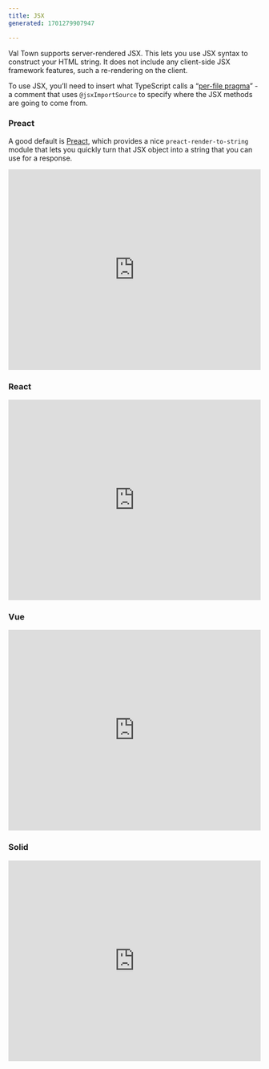 ```yaml
---
title: JSX
generated: 1701279907947

---
```


Val Town supports server-rendered JSX. This lets you use JSX syntax to construct your HTML string. It does not include any client-side JSX framework features, such a re-rendering on the client.

To use JSX, you’ll need to insert what TypeScript calls a “[per-file pragma](https://www.typescriptlang.org/tsconfig#jsxImportSource)” - a comment that uses `@jsxImportSource` to specify where the JSX methods are going to come from.

### Preact

A good default is [Preact](https://github.com/preactjs/preact), which provides a nice `preact-render-to-string` module that lets you quickly turn that JSX object into a string that you can use for a response.

<div class="not-content">
  <iframe src="https://www.val.town/embed/stevekrouse/preactExample" width="100%" frameborder="no" style="height: 400px;">
    &#x20;
  </iframe>
</div>

### React

<div class="not-content">
  <iframe src="https://www.val.town/embed/stevekrouse/reactExample" width="100%" frameborder="no" style="height: 400px;">
    &#x20;
  </iframe>
</div>

### Vue

<div class="not-content">
  <iframe src="https://www.val.town/embed/stevekrouse/vueExample" width="100%" frameborder="no" style="height: 400px;">
    &#x20;
  </iframe>
</div>

### Solid

<div class="not-content">
  <iframe src="https://www.val.town/embed/stevekrouse/solidExample" width="100%" frameborder="no" style="height: 400px;">
    &#x20;
  </iframe>
</div>
